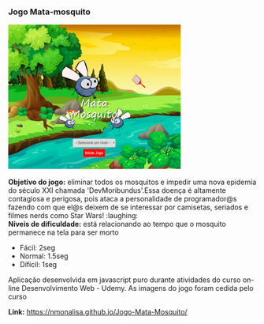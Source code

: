 ### Jogo Mata-mosquito

![Capa](recursos/capa.png)

<p><strong>Objetivo do jogo:</strong> eliminar todos os mosquitos e impedir uma nova epidemia do século XXI chamada 'DevMoribundus'.Essa doença é altamente contagiosa e perigosa, pois ataca a personalidade de programador@s fazendo com que el@s deixem de se interessar por camisetas, seriados e filmes nerds como Star Wars! :laughing: <br/>
<strong>Níveis de dificuldade:</strong> está relacionando ao tempo que o mosquito permanece na tela para ser morto <br/>
<ul>
	<li>Fácil: 2seg</li>
	<li>Normal: 1.5seg</li>
	<li>Difícil: 1seg</li>
</ul>
</p>
<p>Aplicação desenvolvida em javascript puro durante atividades do curso on-line Desenvolvimento Web - Udemy. As imagens do jogo foram cedida pelo curso</p>


__Link:__ https://nmonalisa.github.io/Jogo-Mata-Mosquito/

